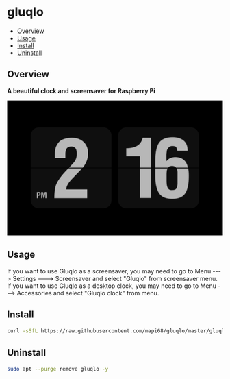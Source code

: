 # gluqlo

* [Overview](#overview)
* [Usage](#usage)
* [Install](#install)
* [Uninstall](#uninstall)

## Overview
**A beautiful clock and screensaver for Raspberry Pi**

![gluqlo](images/gluqlo.png)

## Usage
If you want to use Gluqlo as a screensaver, you may need to go to Menu ---> Settings ---> Screensaver and select "Gluqlo" from screensaver menu. 
If you want to use Gluqlo as a desktop clock, you may need to go to Menu ---> Accessories and select "Gluqlo clock" from menu. 

## Install
```bash
curl -sSfL https://raw.githubusercontent.com/mapi68/gluqlo/master/gluqlo-install | bash
```

## Uninstall
```bash
sudo apt --purge remove gluqlo -y
```
